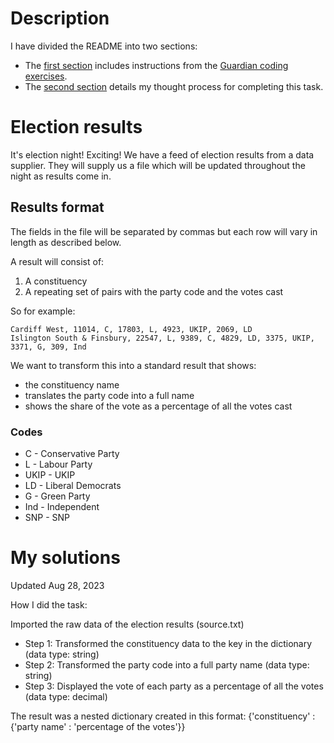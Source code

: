 # Description

I have divided the README into two sections: 
* The [first section](https://github.com/claireweiz/election-results#election-results) includes instructions from the [Guardian coding exercises](https://github.com/guardian/coding-exercises). 
* The [second section](https://github.com/claireweiz/election-results#my-solutions) details my thought process for completing this task.

# Election results

It's election night! Exciting! We have a feed of election results from a data supplier. They will supply us a file which will be updated throughout the night as results come in.

## Results format

The fields in the file will be separated by commas but each row will vary in length as described below.

A result will consist of:

1. A constituency
2. A repeating set of pairs with the party code and the votes cast

So for example:

    Cardiff West, 11014, C, 17803, L, 4923, UKIP, 2069, LD
    Islington South & Finsbury, 22547, L, 9389, C, 4829, LD, 3375, UKIP, 3371, G, 309, Ind

We want to transform this into a standard result that shows:

* the constituency name
* translates the party code into a full name
* shows the share of the vote as a percentage of all the votes cast

### Codes

* C - Conservative Party
* L - Labour Party
* UKIP - UKIP
* LD - Liberal Democrats
* G - Green Party
* Ind - Independent
* SNP - SNP


# My solutions

Updated Aug 28, 2023

How I did the task:

Imported the raw data of the election results (source.txt)

* Step 1: Transformed the constituency data to the key in the dictionary (data type: string)
* Step 2: Transformed the party code into a full party name (data type: string)
* Step 3: Displayed the vote of each party as a percentage of all the votes (data type: decimal)

The result was a nested dictionary created in this format: {'constituency' : {'party name' : 'percentage of the votes'}}